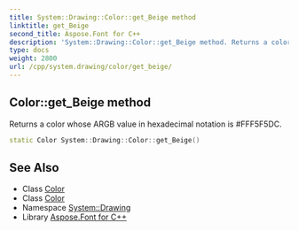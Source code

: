 ```yaml
---
title: System::Drawing::Color::get_Beige method
linktitle: get_Beige
second_title: Aspose.Font for C++
description: 'System::Drawing::Color::get_Beige method. Returns a color whose ARGB value in hexadecimal notation is #FFF5F5DC in C++.'
type: docs
weight: 2800
url: /cpp/system.drawing/color/get_beige/
---
```

## Color::get_Beige method


Returns a color whose ARGB value in hexadecimal notation is #FFF5F5DC.

```cpp
static Color System::Drawing::Color::get_Beige()
```

## See Also

* Class [Color](../)
* Class [Color](../)
* Namespace [System::Drawing](../../)
* Library [Aspose.Font for C++](../../../)
